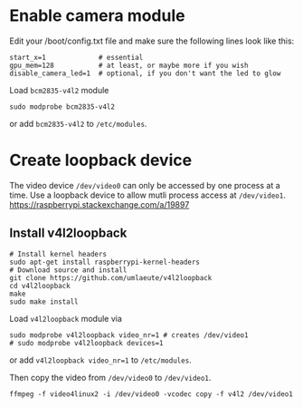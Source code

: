 # Enable camera module

Edit your /boot/config.txt file and make sure the following lines look like this:

    start_x=1             # essential
    gpu_mem=128           # at least, or maybe more if you wish
    disable_camera_led=1  # optional, if you don't want the led to glow

Load `bcm2835-v4l2` module

    sudo modprobe bcm2835-v4l2

or add `bcm2835-v4l2` to `/etc/modules`.

# Create loopback device

The video device `/dev/video0` can only be accessed by one process at a time. Use a loopback device to allow mutli process access at `/dev/video1`. https://raspberrypi.stackexchange.com/a/19897

## Install v4l2loopback

    # Install kernel headers
    sudo apt-get install raspberrypi-kernel-headers
    # Download source and install
    git clone https://github.com/umlaeute/v4l2loopback
    cd v4l2loopback
    make
    sudo make install

Load `v4l2loopback` module via

    sudo modprobe v4l2loopback video_nr=1 # creates /dev/video1
    # sudo modprobe v4l2loopback devices=1 

or add `v4l2loopback video_nr=1` to `/etc/modules`.

Then copy the video from `/dev/video0` to `/dev/video1`.

    ffmpeg -f video4linux2 -i /dev/video0 -vcodec copy -f v4l2 /dev/video1